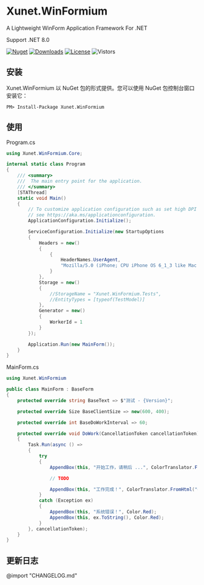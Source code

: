 # Xunet.WinFormium

A Lightweight WinForm Application Framework For .NET

Support .NET 8.0

[![Nuget](https://img.shields.io/nuget/v/Xunet.WinFormium.svg?style=flat-square)](https://www.nuget.org/packages/Xunet.WinFormium)
[![Downloads](https://img.shields.io/nuget/dt/Xunet.WinFormium.svg?style=flat-square)](https://www.nuget.org/stats/packages/Xunet.WinFormium?groupby=Version)
[![License](https://img.shields.io/github/license/shelley-xl/Xunet.WinFormium.svg)](https://github.com/shelley-xl/Xunet.WinFormium/blob/master/LICENSE)
![Vistors](https://visitor-badge.laobi.icu/badge?page_id=https://github.com/shelley-xl/Xunet.WinFormium)

## 安装

Xunet.WinFormium 以 NuGet 包的形式提供。您可以使用 NuGet 包控制台窗口安装它：

```
PM> Install-Package Xunet.WinFormium
```

## 使用

Program.cs

```c#
using Xunet.WinFormium.Core;

internal static class Program
{
    /// <summary>
    ///  The main entry point for the application.
    /// </summary>
    [STAThread]
    static void Main()
    {
        // To customize application configuration such as set high DPI settings or default font,
        // see https://aka.ms/applicationconfiguration.
        ApplicationConfiguration.Initialize();

        ServiceConfiguration.Initialize(new StartupOptions
        {
            Headers = new()
            {
                {
                    HeaderNames.UserAgent,
                    "Mozilla/5.0 (iPhone; CPU iPhone OS 6_1_3 like Mac OS X) AppleWebKit/536.26 (KHTML, like Gecko) Mobile/10B329 MicroMessenger/5.0.1"
                }
            },
            Storage = new()
            {
                //StorageName = "Xunet.WinFormium.Tests",
                //EntityTypes = [typeof(TestModel)]
            },
            Generator = new()
            {
                WorkerId = 1
            }
        });

        Application.Run(new MainForm());
    }
}
```

MainForm.cs

```c#
using Xunet.WinFormium

public class MainForm : BaseForm
{
    protected override string BaseText => $"测试 - {Version}";

    protected override Size BaseClientSize => new(600, 400);

    protected override int BaseDoWorkInterval => 60;

    protected override void DoWork(CancellationToken cancellationToken)
    {
        Task.Run(async () =>
        {
            try
            {
                AppendBox(this, "开始工作，请稍后 ...", ColorTranslator.FromHtml("#1296db"));

                // TODO

                AppendBox(this, "工作完成！", ColorTranslator.FromHtml("#1296db"));
            }
            catch (Exception ex)
            {
                AppendBox(this, "系统错误！", Color.Red);
                AppendBox(this, ex.ToString(), Color.Red);
            }
        }, cancellationToken);
    }
}
```

## 更新日志

@import "CHANGELOG.md"
